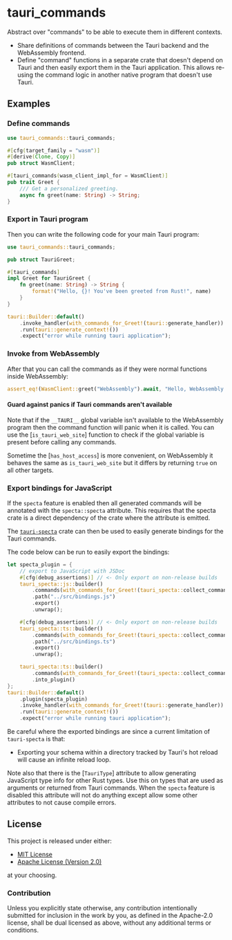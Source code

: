 # tauri_commands

<!-- cargo-rdme start -->

Abstract over "commands" to be able to execute them in different contexts.

- Share definitions of commands between the Tauri backend and the
  WebAssembly frontend.
- Define "command" functions in a separate crate that doesn't depend on
  Tauri and then easily export them in the Tauri application. This allows
  re-using the command logic in another native program that doesn't use
  Tauri.

## Examples

### Define commands

```rust
use tauri_commands::tauri_commands;

#[cfg(target_family = "wasm")]
#[derive(Clone, Copy)]
pub struct WasmClient;

#[tauri_commands(wasm_client_impl_for = WasmClient)]
pub trait Greet {
    /// Get a personalized greeting.
    async fn greet(name: String) -> String;
}
```

### Export in Tauri program

Then you can write the following code for your main Tauri program:

```rust
use tauri_commands::tauri_commands;

pub struct TauriGreet;

#[tauri_commands]
impl Greet for TauriGreet {
    fn greet(name: String) -> String {
        format!("Hello, {}! You've been greeted from Rust!", name)
    }
}

tauri::Builder::default()
    .invoke_handler(with_commands_for_Greet!(tauri::generate_handler))
    .run(tauri::generate_context!())
    .expect("error while running tauri application");
```

### Invoke from WebAssembly

After that you can call the commands as if they were normal functions inside
WebAssembly:

```rust
assert_eq!(WasmClient::greet("WebAssembly").await, "Hello, WebAssembly! You've been greeted from Rust!");
```

#### Guard against panics if Tauri commands aren't available

Note that if the `__TAURI__` global variable isn't available to the
WebAssembly program then the command function will panic when it is called.
You can use the [`is_tauri_web_site`] function to check if the global
variable is present before calling any commands.

Sometime the [`has_host_access`] is more convenient, on WebAssembly it
behaves the same as `is_tauri_web_site` but it differs by returning `true`
on all other targets.

### Export bindings for JavaScript

If the `specta` feature is enabled then all generated commands will be
annotated with the `specta::specta` attribute. This requires that the specta
crate is a direct dependency of the crate where the attribute is emitted.

The [`tauri-specta`](https://crates.io/crates/tauri-specta) crate can then
be used to easily generate bindings for the Tauri commands.

The code below can be run to easily export the bindings:

```rust
let specta_plugin = {
    // export to JavaScript with JSDoc
    #[cfg(debug_assertions)] // <- Only export on non-release builds
    tauri_specta::js::builder()
        .commands(with_commands_for_Greet!(tauri_specta::collect_commands))
        .path("../src/bindings.js")
        .export()
        .unwrap();

    #[cfg(debug_assertions)] // <- Only export on non-release builds
    tauri_specta::ts::builder()
        .commands(with_commands_for_Greet!(tauri_specta::collect_commands))
        .path("../src/bindings.ts")
        .export()
        .unwrap();

    tauri_specta::ts::builder()
        .commands(with_commands_for_Greet!(tauri_specta::collect_commands))
        .into_plugin()
};
tauri::Builder::default()
    .plugin(specta_plugin)
    .invoke_handler(with_commands_for_Greet!(tauri::generate_handler))
    .run(tauri::generate_context!())
    .expect("error while running tauri application");
```

Be careful where the exported bindings are since a current limitation of
`tauri-specta` is that:

- Exporting your schema within a directory tracked by Tauri's hot reload
  will cause an infinite reload loop.

Note also that there is the [`TauriType`] attribute to allow generating
JavaScript type info for other Rust types. Use this on types that are used
as arguments or returned from Tauri commands. When the `specta` feature is
disabled this attribute will not do anything except allow some other
attributes to not cause compile errors.

<!-- cargo-rdme end -->

## License

This project is released under either:

- [MIT License](https://github.com/Lej77/tauri_commands/blob/master/LICENSE-MIT)
- [Apache License (Version 2.0)](https://github.com/Lej77/tauri_commands/blob/master/LICENSE-APACHE)

at your choosing.

### Contribution

Unless you explicitly state otherwise, any contribution intentionally
submitted for inclusion in the work by you, as defined in the Apache-2.0
license, shall be dual licensed as above, without any additional terms or
conditions.
